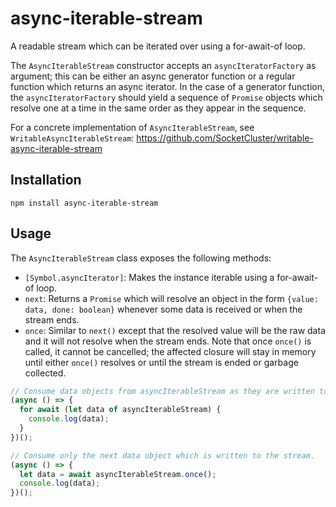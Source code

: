 # async-iterable-stream
A readable stream which can be iterated over using a for-await-of loop.

The `AsyncIterableStream` constructor accepts an `asyncIteratorFactory` as argument; this can be either an async generator function or a regular function which returns an async iterator.
In the case of a generator function, the `asyncIteratorFactory` should yield a sequence of `Promise` objects which resolve one at a time in the same order as they appear in the sequence.

For a concrete implementation of `AsyncIterableStream`, see `WritableAsyncIterableStream`: https://github.com/SocketCluster/writable-async-iterable-stream

## Installation

```
npm install async-iterable-stream
```

## Usage

The `AsyncIterableStream` class exposes the following methods:

- `[Symbol.asyncIterator]`: Makes the instance iterable using a for-await-of loop.
- `next`: Returns a `Promise` which will resolve an object in the form `{value: data, done: boolean}` whenever some data is received or when the stream ends.
- `once`: Similar to `next()` except that the resolved value will be the raw data and it will not resolve when the stream ends. Note that once `once()` is called, it cannot be cancelled; the affected closure will stay in memory until either `once()` resolves or until the stream is ended or garbage collected.

```js
// Consume data objects from asyncIterableStream as they are written to the stream.
(async () => {
  for await (let data of asyncIterableStream) {
    console.log(data);
  }
})();

// Consume only the next data object which is written to the stream.
(async () => {
  let data = await asyncIterableStream.once();
  console.log(data);
})();
```
